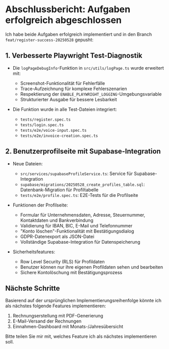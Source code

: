 # Abschlussbericht: Aufgaben erfolgreich abgeschlossen

Ich habe beide Aufgaben erfolgreich implementiert und in den Branch `feat/register-success-20250528` gepusht:

## 1. Verbesserte Playwright Test-Diagnostik

- Die `logPageDebugInfo`-Funktion in `src/utils/logPage.ts` wurde erweitert mit:
  - Screenshot-Funktionalität für Fehlerfälle
  - Trace-Aufzeichnung für komplexe Fehlerszenarien
  - Respektierung der `ENABLE_PLAYWRIGHT_LOGGING`-Umgebungsvariable
  - Strukturierter Ausgabe für bessere Lesbarkeit

- Die Funktion wurde in alle Test-Dateien integriert:
  - `tests/register.spec.ts`
  - `tests/login.spec.ts`
  - `tests/e2e/voice-input.spec.ts`
  - `tests/e2e/invoice-creation.spec.ts`

## 2. Benutzerprofilseite mit Supabase-Integration

- Neue Dateien:
  - `src/services/supabaseProfileService.ts`: Service für Supabase-Integration
  - `supabase/migrations/20250528_create_profiles_table.sql`: Datenbank-Migration für Profiltabelle
  - `tests/e2e/profile.spec.ts`: E2E-Tests für die Profilseite

- Funktionen der Profilseite:
  - Formular für Unternehmensdaten, Adresse, Steuernummer, Kontaktdaten und Bankverbindung
  - Validierung für IBAN, BIC, E-Mail und Telefonnummer
  - "Konto löschen"-Funktionalität mit Bestätigungsdialog
  - GDPR-Datenexport als JSON-Datei
  - Vollständige Supabase-Integration für Datenspeicherung

- Sicherheitsfeatures:
  - Row Level Security (RLS) für Profildaten
  - Benutzer können nur ihre eigenen Profildaten sehen und bearbeiten
  - Sichere Kontolöschung mit Bestätigungsprozess

## Nächste Schritte

Basierend auf der ursprünglichen Implementierungsreihenfolge könnte ich als nächstes folgende Features implementieren:

1. Rechnungserstellung mit PDF-Generierung
2. E-Mail-Versand der Rechnungen
3. Einnahmen-Dashboard mit Monats-/Jahresübersicht

Bitte teilen Sie mir mit, welches Feature ich als nächstes implementieren soll.
